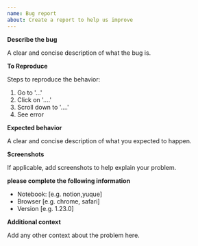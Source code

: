 ```yaml
---
name: Bug report
about: Create a report to help us improve
---
```


**Describe the bug**

A clear and concise description of what the bug is.

**To Reproduce**

Steps to reproduce the behavior:

1. Go to '...'
2. Click on '....'
3. Scroll down to '....'
4. See error

**Expected behavior**

A clear and concise description of what you expected to happen.

**Screenshots**

If applicable, add screenshots to help explain your problem.

**please complete the following information**

- Notebook: [e.g. notion,yuque]
- Browser [e.g. chrome, safari]
- Version [e.g. 1.23.0]

**Additional context**

Add any other context about the problem here.
